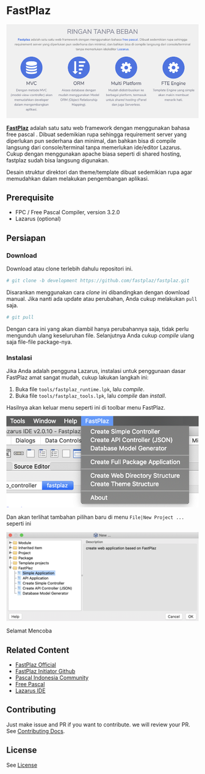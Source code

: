 
# FastPlaz

![FastPlaz Hero Banner](docs/images/hero-01.png)

**[FastPlaz](https://www.fastplaz.com)** adalah satu satu web framework dengan menggunakan bahasa  free pascal  . Dibuat sedemikian rupa sehingga requirement server yang diperlukan pun sederhana dan minimal, dan bahkan bisa di  compile  langsung dari console/terminal tanpa memerlukan ide/editor  Lazarus. Cukup dengan menggunakan  apache  biasa seperti di shared hosting, fastplaz sudah bisa langsung digunakan.

Desain struktur direktori dan theme/template dibuat sedemikian rupa agar memudahkan dalam melakukan pengembangan aplikasi. 



## Prerequisite

* FPC / Free Pascal Compiler, version 3.2.0
* Lazarus (optional)


## Persiapan

### Download

Download atau clone terlebih dahulu repositori ini. 

```bash
# git clone -b development https://github.com/fastplaz/fastplaz.git
```

Disarankan menggunakan cara _clone_ ini dibandingkan dengan download manual. Jika nanti ada update atau perubahan, Anda cukup melakukan `pull` saja.

```bash
# git pull
```

Dengan cara ini yang akan diambil hanya perubahannya saja, tidak perlu mengunduh ulang keseluruhan file. Selanjutnya Anda cukup _compile_ ulang saja file-file package-nya.

### Instalasi

Jika Anda adalah pengguna Lazarus, instalasi untuk penggunaan dasar FastPlaz amat sangat mudah, cukup lakukan langkah ini:

1. Buka file `tools/fastplaz_runtime.lpk`, lalu *compile*.
2. Buka file `tools/fastplaz_tools.lpk`, lalu *compile* dan *install*.

Hasilnya akan keluar menu seperti ini di toolbar menu FastPlaz.

![menu](docs/images/menu.png)

Dan akan terlihat tambahan pilihan baru di menu `File|New Project ...` seperti ini

![menu](docs/images/menu-new-project.png)


Selamat Mencoba


## Related Content

* [FastPlaz Official](https://fastplaz.com)
* [FastPlaz Initiator Github](https://github.com/luridarmawan/)
* [Pascal Indonesia Community](https://pascal-id.org)
* [Free Pascal](https://www.freepascal.org/)
* [Lazarus IDE](https://www.lazarus-ide.org/)


## Contributing
Just make issue and PR if you want to contribute. we will review your PR. See [Contributing Docs](CONTRIBUTING.md).

## License
See [License](LICENSE.txt)





